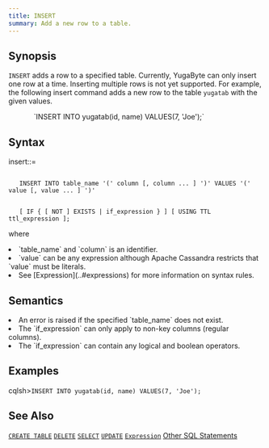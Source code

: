 ```yaml
---
title: INSERT
summary: Add a new row to a table.
---
```

<style>
table {
  float: left;
}
#psyn {
  text-indent: 50px;
}
#psyn2 {
  text-indent: 100px;
}
#ptodo {
  color: red
}
</style>

## Synopsis
`INSERT` adds a row to a specified table. Currently, YugaByte can only insert one row at a time. Inserting multiple rows is not yet supported. For example, the following insert command adds a new row to the table `yugatab` with the given values.
<p id=psyn>`INSERT INTO yugatab(id, name) VALUES(7, 'Joe');`</p>

## Syntax
insert::=
<p id=psyn><code>
   INSERT INTO table_name '(' column [, column ... ] ')' VALUES '(' value [, value ... ] ')'
</code></p>
<p id=psyn2><code>
   [ IF { [ NOT ] EXISTS | if_expression } ] [ USING TTL ttl_expression ];
</code></p>

where<br>
  <li>`table_name` and `column` is an identifier.</li>
  <li>`value` can be any expression although Apache Cassandra restricts that `value` must be literals.</li>
  <li>See [Expression](..#expressions) for more information on syntax rules.</li>
</p>

## Semantics
<li>An error is raised if the specified `table_name` does not exist.</li>
<li>The `if_expression` can only apply to non-key columns (regular columns).</li>
<li>The `if_expression` can contain any logical and boolean operators.</li>

## Examples

cqlsh>`INSERT INTO yugatab(id, name) VALUES(7, 'Joe');`<br>

## See Also

[`CREATE TABLE`](../ddl_create_table)
[`DELETE`](../dml_delete)
[`SELECT`](../dml_select)
[`UPDATE`](../dml_update)
[`Expression`](..#expressions)
[Other SQL Statements](..)
